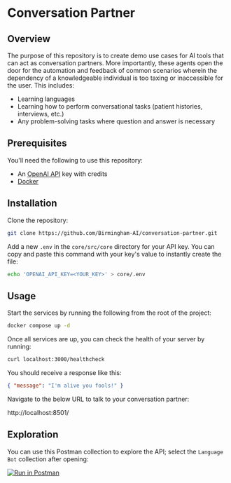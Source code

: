 # Conversation Partner

## Overview

The purpose of this repository is to create demo use cases for AI tools that can act as conversation partners. More
importantly, these agents open the door for the automation and feedback of common scenarios wherein the dependency of a
knowledgeable individual is too taxing or inaccessible for the user. This includes:

- Learning languages
- Learning how to perform conversational tasks (patient histories, interviews, etc.)
- Any problem-solving tasks where question and answer is necessary

## Prerequisites

You'll need the following to use this repository:

- An [OpenAI API](https://platform.openai.com/docs/quickstart) key with credits
- [Docker](https://docs.docker.com/engine/install/)

## Installation

Clone the repository:

```bash
git clone https://github.com/Birmingham-AI/conversation-partner.git
```

Add a new `.env` in the `core/src/core` directory for your API key. You can copy and paste this command with your key's
value to instantly create the file:

```bash
echo 'OPENAI_API_KEY=<YOUR_KEY>' > core/.env
```

## Usage

Start the services by running the following from the root of the project:

```bash
docker compose up -d
```

Once all services are up, you can check the health of your server by running:

```bash
curl localhost:3000/healthcheck
```

You should receive a response like this:

```json
{ "message": "I'm alive you fools!" }
```

Navigate to the below URL to talk to your conversation partner:

http://localhost:8501/


## Exploration

You can use this Postman collection to explore the API; select the `Language Bot` collection after opening:

[![Run in Postman](https://run.pstmn.io/button.svg)](https://www.postman.com/mission-observer-40442015/workspace/bhm-ai-engineering)
